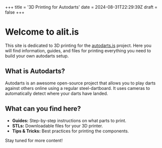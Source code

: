+++
title = '3D Printing for Autodarts'
date = 2024-08-31T22:29:39Z
draft = false
+++

# Welcome to alit.is

This site is dedicated to 3D printing for the [autodarts.is](https://autodarts.is) project. Here you will find information, guides, and files for printing everything you need to build your own autodarts setup.

## What is Autodarts?

Autodarts is an awesome open-source project that allows you to play darts against others online using a regular steel-dartboard. It uses cameras to automatically detect where your darts have landed.

## What can you find here?

*   **Guides:** Step-by-step instructions on what parts to print.
*   **STLs:** Downloadable files for your 3D printer.
*   **Tips & Tricks:** Best practices for printing the components.

Stay tuned for more content!
